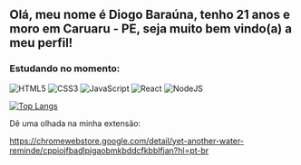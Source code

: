 <h2> Olá, meu nome é Diogo Baraúna, tenho 21 anos e moro em Caruaru - PE, seja muito bem vindo(a) a meu perfil! </h2>


### Estudando no momento:



![HTML5](https://img.shields.io/badge/html5-%23E34F26.svg?style=for-the-badge&logo=html5&logoColor=white)
![CSS3](https://img.shields.io/badge/css3-%231572B6.svg?style=for-the-badge&logo=css3&logoColor=white)
![JavaScript](https://img.shields.io/badge/javascript-%23323330.svg?style=for-the-badge&logo=javascript&logoColor=%23F7DF1E)
![React](https://img.shields.io/badge/react-%2320232a.svg?style=for-the-badge&logo=react&logoColor=%2361DAFB)
![NodeJS](https://img.shields.io/badge/node.js-6DA55F?style=for-the-badge&logo=node.js&logoColor=white)

[![Top Langs](https://github-readme-stats.vercel.app/api/top-langs/?username=Diogo-Barauna&layout=compact&theme=dark&hide=CSS,HTML)](https://github.com/anuraghazra/github-readme-stats)

Dê uma olhada na minha extensão:

https://chromewebstore.google.com/detail/yet-another-water-reminde/cppiojfbadlpjgaobmkbddcfkbblfjan?hl=pt-br

